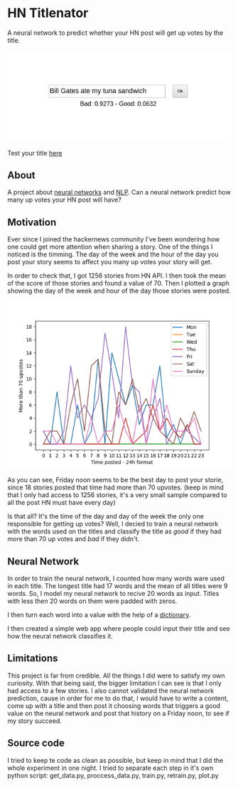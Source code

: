 # HN Titlenator

A neural network to predict whether your HN post will get up votes by the title.

![screenshot](screenshot.png)

Test your title [here](https://victorribeiro.com/hntitlenator)

## About

A project about [neural networks](https://en.wikipedia.org/wiki/Neural_network) and [NLP](https://en.wikipedia.org/wiki/Natural_language_processing). Can a neural network predict how many up votes your HN post will have?

## Motivation

Ever since I joined the hackernews community I've been wondering how one could get more attention when sharing a story. One of the things I noticed is the timming. The day of the week and the hour of the day you post your story seems to affect you many up votes your story will get.

In order to check that, I got 1256 stories from HN API. I then took the mean of the score of those stories and found a value of 70. Then I plotted a graph showing the day of the week and hour of the day those stories were posted.

![plot](max-upvotes.png)

As you can see, Friday noon seems to be the best day to post your storie, since 18 stories posted that time had more than 70 upvotes. (keep in mind that I only had access to 1256 stories, it's a very small sample compared to all the post HN must have every day)

Is that all? It's the time of the day and day of the week the only one responsible for getting up votes? Well, I decied to train a neural network with the words used on the titles and classify the title as *good* if they had more than 70 up votes and *bad* if they didn't.

## Neural Network

In order to train the neural network, I counted how many words ware used in each title. The longest title had 17 words and the mean of all titles were 9 words. So, I model my neural network to recive 20 words as input. Titles with less then 20 words on them were padded with zeros.

I then turn each word into a value with the help of a [dictionary](https://github.com/dwyl/english-words/blob/master/words_alpha.txt).

I then created a simple web app where people could input their title and see how the neural network classifies it.

## Limitations

This project is far from credible. All the things I did were to satisfy my own curiosity. With that being said, the bigger limitation I can see is that I only had access to a few stories. I also cannot validated the neural network prediction, cause in order for me to do that, I would have to write a content, come up with a title and then post it choosing words that triggers a good value on the neural network and post that history on a Friday noon, to see if my story succeed.

## Source code

I tried to keep te code as clean as possible, but keep in mind that I did the whole experiment in one night. I tried to separate each step in it's own python script: get_data.py, proccess_data.py, train.py, retrain.py, plot.py



